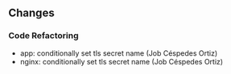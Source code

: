 ## Changes

### Code Refactoring

* app: conditionally set tls secret name (Job Céspedes Ortiz)
* nginx: conditionally set tls secret name (Job Céspedes Ortiz)
